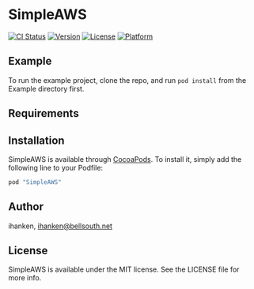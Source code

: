 # SimpleAWS

[![CI Status](http://img.shields.io/travis/ihanken/SimpleAWS.svg?style=flat)](https://travis-ci.org/ihanken/SimpleAWS)
[![Version](https://img.shields.io/cocoapods/v/SimpleAWS.svg?style=flat)](http://cocoapods.org/pods/SimpleAWS)
[![License](https://img.shields.io/cocoapods/l/SimpleAWS.svg?style=flat)](http://cocoapods.org/pods/SimpleAWS)
[![Platform](https://img.shields.io/cocoapods/p/SimpleAWS.svg?style=flat)](http://cocoapods.org/pods/SimpleAWS)

## Example

To run the example project, clone the repo, and run `pod install` from the Example directory first.

## Requirements

## Installation

SimpleAWS is available through [CocoaPods](http://cocoapods.org). To install
it, simply add the following line to your Podfile:

```ruby
pod "SimpleAWS"
```

## Author

ihanken, ihanken@bellsouth.net

## License

SimpleAWS is available under the MIT license. See the LICENSE file for more info.

